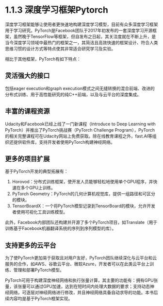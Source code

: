 1.1.3 深度学习框架Pytorch
================================

深度学习框架能够让使用者更快速地构建深度学习模型，目前有众多深度学习框架用于学习研究。PyTorch是Facebook团队于2017年初发布的一套深度学习开源框架，虽然晚于TensorFlow等框架，但自发布之日起，其关注度就在不断上升，是当今深度学习领域中最热门的框架之一，其简洁且高效快速的框架设计、符合人类思维习惯的设计方式等特点使其非常适合研究学习及实验。

相比于其他框架，PyTorch有如下特点：

## 灵活强大的接口

包括eager execution和graph execution模式之间无缝转换的混合前端、改进的分布式训练、用于高性能研究的纯C++前端，以及与云平台的深度集成。

## 丰富的课程资源

Udacity和Facebook已经上线了一门新课程（Introduce to Deep Learning with PyTorch）并推出了PyTorch挑战赛（PyTorch Challenge Program），PyTorch的相关完整课程可在Udacity网站上免费获取。除在线教育课程之外，fast.AI等组织还提供软件库，支持开发者使用PyTorch构建神经网络。

## 更多的项目扩展

基于PyTorch开发的典型拓展有：
1. Horovod：分布式训练框架，使开发人员能够轻松地使用单个GPU程序，并快速在多个GPU上训练。 
2. PyTorch Geometry：PyTorch的几何计算机视觉库，提供一组路径和可区分的模块。
3. TensorBoardX：一个将PyTorch模型记录到TensorBoard的模块，允许开发者使用可视化工具训练模型。

此外，Facebook内部团队还构建并开源了多个PyTorch项目，如Translate（用于训练基于Facebook机器翻译系统的序列到序列模型的库）。

## 支持更多的云平台

为了使PyTorch更加易于获取且对用户友好，PyTorch团队继续深化与云平台和云服务的合作，如AWS、谷歌云平台、微软Azure，开发者可以在此类云平台上训练、管理和部署PyTorch模型。 

PyTorch可用于构建深度神经网络和执行张量计算，其主要的功能有：拥有GPU张量，该张量可以通过GPU加速，达到在短时间内处理大数据的要求；支持动态神经网络，可逐层对神经网络进行修改，并且神经网络具备自动求导的功能。本书后续内容均是基于PyTorch框架实现。
